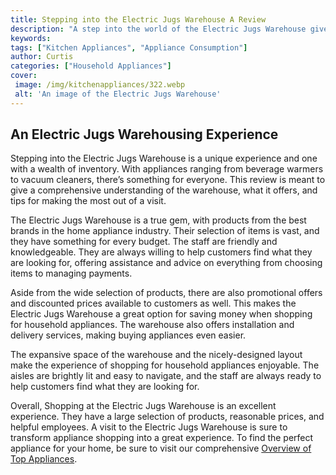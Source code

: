 ```yaml
---
title: Stepping into the Electric Jugs Warehouse A Review
description: "A step into the world of the Electric Jugs Warehouse gives us an insight into why this corporate entertainment provider is so loved by their clients Read on for our full review"
keywords: 
tags: ["Kitchen Appliances", "Appliance Consumption"]
author: Curtis
categories: ["Household Appliances"]
cover: 
 image: /img/kitchenappliances/322.webp
 alt: 'An image of the Electric Jugs Warehouse'
---
```

## An Electric Jugs Warehousing Experience 
Stepping into the Electric Jugs Warehouse is a unique experience and one with a wealth of inventory. With appliances ranging from beverage warmers to vacuum cleaners, there’s something for everyone. This review is meant to give a comprehensive understanding of the warehouse, what it offers, and tips for making the most out of a visit.

The Electric Jugs Warehouse is a true gem, with products from the best brands in the home appliance industry. Their selection of items is vast, and they have something for every budget. The staff are friendly and knowledgeable. They are always willing to help customers find what they are looking for, offering assistance and advice on everything from choosing items to managing payments.

Aside from the wide selection of products, there are also promotional offers and discounted prices available to customers as well. This makes the Electric Jugs Warehouse a great option for saving money when shopping for household appliances. The warehouse also offers installation and delivery services, making buying appliances even easier.

The expansive space of the warehouse and the nicely-designed layout make the experience of shopping for household appliances enjoyable. The aisles are brightly lit and easy to navigate, and the staff are always ready to help customers find what they are looking for. 

Overall, Shopping at the Electric Jugs Warehouse is an excellent experience. They have a large selection of products, reasonable prices, and helpful employees. A visit to the Electric Jugs Warehouse is sure to transform appliance shopping into a great experience. To find the perfect appliance for your home, be sure to visit our comprehensive [Overview of Top Appliances](./pages/appliance-overview).
